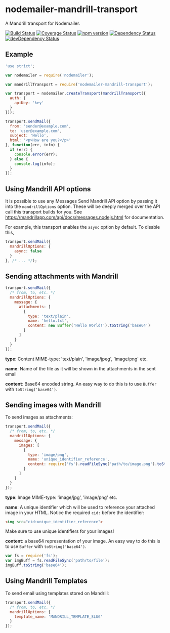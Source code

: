 # nodemailer-mandrill-transport

A Mandrill transport for Nodemailer.

[![Build Status](https://travis-ci.org/Rebelmail/nodemailer-mandrill-transport.svg?branch=master)](https://travis-ci.org/Rebelmail/nodemailer-mandrill-transport)
[![Coverage Status](https://coveralls.io/repos/github/Rebelmail/nodemailer-mandrill-transport/badge.svg?branch=master)](https://coveralls.io/github/Rebelmail/nodemailer-mandrill-transport?branch=master)
[![npm version](https://badge.fury.io/js/nodemailer-mandrill-transport.svg)](https://badge.fury.io/js/nodemailer-mandrill-transport)
[![Dependency Status](https://david-dm.org/Rebelmail/nodemailer-mandrill-transport.svg)](https://david-dm.org/Rebelmail/nodemailer-mandrill-transport)
[![devDependency Status](https://david-dm.org/Rebelmail/nodemailer-mandrill-transport/dev-status.svg)](https://david-dm.org/Rebelmail/nodemailer-mandrill-transport?type=dev)

## Example

```javascript
'use strict';

var nodemailer = require('nodemailer');

var mandrillTransport = require('nodemailer-mandrill-transport');

var transport = nodemailer.createTransport(mandrillTransport({
  auth: {
    apiKey: 'key'
  }
}));

transport.sendMail({
  from: 'sender@example.com',
  to: 'user@example.com',
  subject: 'Hello',
  html: '<p>How are you?</p>'
}, function(err, info) {
  if (err) {
    console.error(err);
  } else {
    console.log(info);
  }
});
```

## Using Mandrill API options

It is possible to use any Messages Send Mandrill API option by passing it into
the `mandrillOptions` option. These will be deeply merged over the API call this
transport builds for you. See https://mandrillapp.com/api/docs/messages.nodejs.html for documentation.

For example, this transport enables the `async` option
by default. To disable this,

```javascript
transport.sendMail({
  mandrillOptions: {
    async: false
  }
}, /* ... */);
```

## Sending attachments with Mandrill
```javascript
transport.sendMail({
  /* from, to, etc. */
  mandrillOptions: {
    message: {
      attachments: [
        {
          type: 'text/plain',
          name: 'hello.txt',
          content: new Buffer('Hello World!').toString('base64')
        }
      ]
    }
  }
});
```

**type**: Content MIME-type:
'text/plain', 'image/jpeg', 'image/png' etc. 

**name**: Name of the file as it will be shown in the attachments in the sent email

**content**: Base64 encoded string. An easy way to do this is to use `Buffer` with `toString('base64')`. 

## Sending images with Mandrill

To send images as attachments:

```javascript
transport.sendMail({
  /* from, to, etc. */
  mandrillOptions: {
    message: {
      images: [
        {
          type: 'image/png',
          name: 'unique_identifier_reference',
          content: require('fs').readFileSync('path/to/image.png').toString('base64')
        }
      ]
    }
  }
});
```
**type**: Image MIME-type:
'image/jpg', 'image/png' etc.

**name**: A unique identifier which will be used to reference your attached image in your HTML. Notice the required `cid:` before the identifier:

```html
<img src="cid:unique_identifier_reference">
```

Make sure to use unique identifiers for your images!

**content**: a base64 representation of your image. An easy way to do this is to use `Buffer` with `toString('base64')`. 

```javascript
var fs = require('fs');
var imgBuff = fs.readFileSync('path/to/file');
imgBuff.toString('base64');
```

## Using Mandrill Templates

To send email using templates stored on Mandrill:

```javascript
transport.sendMail({
  /* from, to, etc. */
  mandrillOptions: {
    template_name: 'MANDRILL_TEMPLATE_SLUG'
  }
});
```
